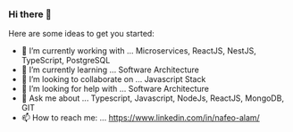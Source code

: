 ### Hi there 👋

Here are some ideas to get you started:

- 🔭 I’m currently working with ... Microservices, ReactJS, NestJS, TypeScript, PostgreSQL
- 🌱 I’m currently learning ... Software Architecture
- 👯 I’m looking to collaborate on ... Javascript Stack
- 🤔 I’m looking for help with ... Software Architecture
- 💬 Ask me about ... Typescript, Javascript, NodeJs, ReactJS, MongoDB, GIT
- 📫 How to reach me: ... https://www.linkedin.com/in/nafeo-alam/

